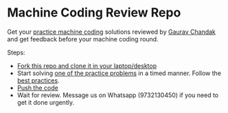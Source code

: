 # Machine Coding Review Repo
Get your [practice machine coding](https://workat.tech/machine-coding/practice) solutions reviewed by [Gaurav Chandak](https://www.linkedin.com/in/gcnit/) and get feedback before your machine coding round.

Steps:
- [Fork this repo and clone it in your laptop/desktop](https://workattech.github.io/mock-machine-coding-1/#setup)
- Start solving [one of the practice problems](https://workat.tech/machine-coding/practice) in a timed manner. Follow the [best practices](https://workat.tech/machine-coding/article/how-to-ace-machine-coding-round-hi8lnpp8tlmo).
- [Push the code](https://workattech.github.io/mock-machine-coding-1/#submission)
- Wait for review. Message us on Whatsapp (9732130450) if you need to get it done urgently.
